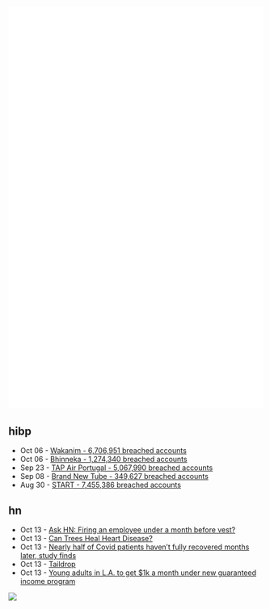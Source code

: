 ![Metrics](https://raw.githubusercontent.com/phixion/phixion/master/metrics.svg)

## hibp

<!--
for https://github.com/phixion/phixion/blob/main/.github/workflows/feeds.yml
-->
<!--START_SECTION:haveibeenpwnd-->
- Oct 06 - [Wakanim - 6,706,951 breached accounts](https://haveibeenpwned.com/PwnedWebsites#Wakanim)
- Oct 06 - [Bhinneka - 1,274,340 breached accounts](https://haveibeenpwned.com/PwnedWebsites#Bhinneka)
- Sep 23 - [TAP Air Portugal - 5,067,990 breached accounts](https://haveibeenpwned.com/PwnedWebsites#TAPAirPortugal)
- Sep 08 - [Brand New Tube - 349,627 breached accounts](https://haveibeenpwned.com/PwnedWebsites#BrandNewTube)
- Aug 30 - [START - 7,455,386 breached accounts](https://haveibeenpwned.com/PwnedWebsites#Start)
<!--END_SECTION:haveibeenpwnd-->

## hn

<!--
for https://github.com/phixion/phixion/blob/main/.github/workflows/feeds.yml
-->
<!--START_SECTION:hn-->
- Oct 13 - [Ask HN: Firing an employee under a month before vest?](https://news.ycombinator.com/item?id=33186789)
- Oct 13 - [Can Trees Heal Heart Disease?](https://www.discovermagazine.com/health/can-trees-heal-hearts)
- Oct 13 - [Nearly half of Covid patients haven’t fully recovered months later, study finds](https://www.nytimes.com/2022/10/12/health/long-covid.html)
- Oct 13 - [Taildrop](https://tailscale.com/kb/1106/taildrop/)
- Oct 13 - [Young adults in L.A. to get $1k a month under new guaranteed income program](https://www.latimes.com/california/story/2022-10-12/l-a-basic-income-program-to-give-young-adults-1-000-a-month)
<!--END_SECTION:hn-->

<!--
for https://yhype.me
-->
![](https://hit.yhype.me/github/profile?user_id=13013670)
